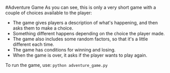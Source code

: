 #Adventure Game
As you can see, this is only a very short game with a couple of choices available to the player:

- The game gives players a description of what's happening, and then asks them to make a choice.
- Something different happens depending on the choice the player made.
- The game also includes some random factors, so that it's a little different each time.
- The game has conditions for winning and losing.
- When the game is over, it asks if the player wants to play again.

To run the game, use: `python adventure_game.py`